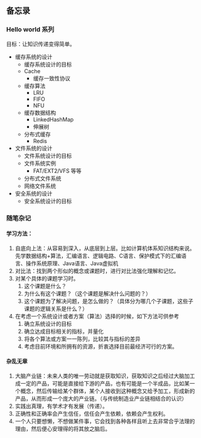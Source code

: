 ## 备忘录

### Hello world 系列
目标：让知识传递变得简单。
+ 缓存系统的设计
  + 缓存系统设计的目标
  + Cache
    + 缓存一致性协议
  + 缓存算法
    + LRU
    + FIFO
    + NFU
  + 缓存数据结构
    + LinkedHashMap
    + 伸展树
  + 分布式缓存
    + Redis
+ 文件系统的设计
  + 文件系统设计的目标
  + 文件系统实例
    + FAT/EXT2/VFS 等等
  + 分布式文件系统
  + 网络文件系统
+ 安全系统的设计
  + 安全系统设计的目标



### 随笔杂记

#### 学习方法：
1. 自底向上法：从容易到深入，从底层到上层。比如计算机体系知识结构来说。先学数据结构+算法，汇编语言、逻辑电路、C语言、保护模式下的汇编语言、操作系统原理、Java语言、Java虚拟机
2. 对比法：找到两个形似的概念或课题时，进行对比法强化理解和记忆。
3. 对某个具体的课题学习时。
    1. 这个课题是什么？
    2. 为什么有这个课题？（这个课题是解决什么问题的？）
    3. 这个课题为了解决问题，是怎么做的？（具体分为哪几个子课题，这些子课题的逻辑关系是什么？）
4. 在考虑一个系统设计或者方案（算法）选择的时候，如下方法可供参考
    1. 确立系统设计的目标
    2. 确立达成目标相关的指标，并量化
    3. 将各个算法或方案一一陈列，比较其与指标的差异
    4. 考虑目前环境和所拥有的资源，折衷选择目前最经济可行的方案。

#### 杂乱无章
1. 大脑产业链：未来人类的唯一劳动就是获取知识，获取知识之后经过大脑加工成一定的产品，可能是直接给下游的产品，也有可能是一个半成品，比如某一个概念，然后传输给某个群体，某个人接收到这种概念又给予加工，形成新的产品，从而形成一个庞大的产业链。（与传统制造业产业链相结合的认识）
2. 实践出真理，有学术才有发展（传递）。
3. 正确性和正确率会产生信任，信任会产生依赖，依赖会产生权利。
4. 一个人只要想懒，不想做某件事，它会找到各种各样且听上去非常合乎法理的理由，然后便心安理得的将其放之脑后。
